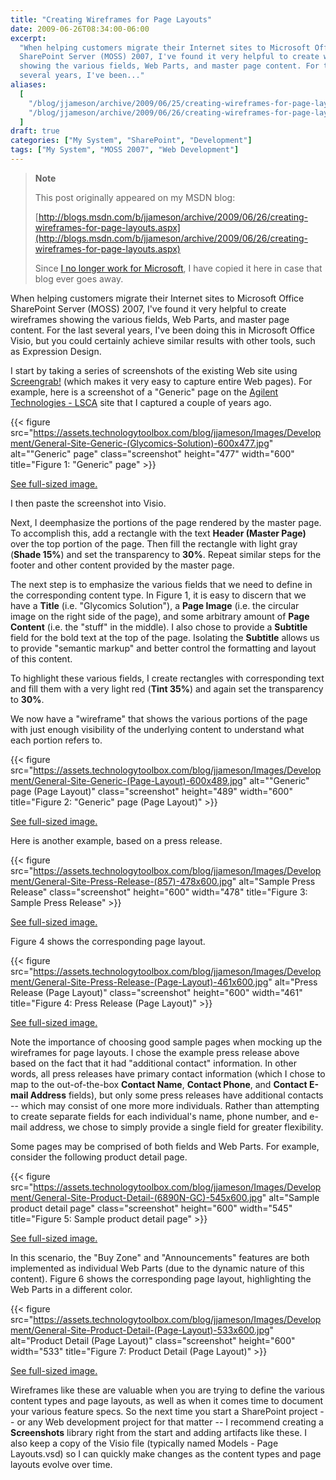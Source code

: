 ```yaml
---
title: "Creating Wireframes for Page Layouts"
date: 2009-06-26T08:34:00-06:00
excerpt:
  "When helping customers migrate their Internet sites to Microsoft Office
  SharePoint Server (MOSS) 2007, I've found it very helpful to create wireframes
  showing the various fields, Web Parts, and master page content. For the last
  several years, I've been..."
aliases:
  [
    "/blog/jjameson/archive/2009/06/25/creating-wireframes-for-page-layouts.aspx",
    "/blog/jjameson/archive/2009/06/26/creating-wireframes-for-page-layouts.aspx",
  ]
draft: true
categories: ["My System", "SharePoint", "Development"]
tags: ["My System", "MOSS 2007", "Web Development"]
---
```


> **Note**
>
> This post originally appeared on my MSDN blog:
>
> [http://blogs.msdn.com/b/jjameson/archive/2009/06/26/creating-wireframes-for-page-layouts.aspx](http://blogs.msdn.com/b/jjameson/archive/2009/06/26/creating-wireframes-for-page-layouts.aspx)
>
> Since
> [I no longer work for Microsoft](/blog/jjameson/2011/09/02/last-day-with-microsoft),
> I have copied it here in case that blog ever goes away.

When helping customers migrate their Internet sites to Microsoft Office
SharePoint Server (MOSS) 2007, I've found it very helpful to create wireframes
showing the various fields, Web Parts, and master page content. For the last
several years, I've been doing this in Microsoft Office Visio, but you could
certainly achieve similar results with other tools, such as Expression Design.

I start by taking a series of screenshots of the existing Web site using
[Screengrab!](/blog/jjameson/2008/10/20/fessing-up-about-firefox) (which makes
it very easy to capture entire Web pages). For example, here is a screenshot of
a "Generic" page on the
[Agilent Technologies - LSCA](http://www.chem.agilent.com) site that I captured
a couple of years ago.

{{< figure
src="https://assets.technologytoolbox.com/blog/jjameson/Images/Development/General-Site-Generic-(Glycomics-Solution)-600x477.jpg"
alt="\"Generic\" page" class="screenshot" height="477" width="600"
title="Figure 1: \"Generic\" page" >}}

[See full-sized image.](https://assets.technologytoolbox.com/blog/jjameson/Images/Development/General-Site-Generic-%28Glycomics-Solution%29-939x747.jpg)

I then paste the screenshot into Visio.

Next, I deemphasize the portions of the page rendered by the master page. To
accomplish this, add a rectangle with the text **Header (Master Page)** over the
top portion of the page. Then fill the rectangle with light gray (**Shade 15%**)
and set the transparency to **30%**. Repeat similar steps for the footer and
other content provided by the master page.

The next step is to emphasize the various fields that we need to define in the
corresponding content type. In Figure 1, it is easy to discern that we have a
**Title** (i.e. "Glycomics Solution"), a **Page Image** (i.e. the circular image
on the right side of the page), and some arbitrary amount of **Page Content**
(i.e. the "stuff" in the middle). I also chose to provide a **Subtitle** field
for the bold text at the top of the page. Isolating the **Subtitle** allows us
to provide "semantic markup" and better control the formatting and layout of
this content.

To highlight these various fields, I create rectangles with corresponding text
and fill them with a very light red (**Tint 35%**) and again set the
transparency to **30%**.

We now have a "wireframe" that shows the various portions of the page with just
enough visibility of the underlying content to understand what each portion
refers to.

{{< figure
src="https://assets.technologytoolbox.com/blog/jjameson/Images/Development/General-Site-Generic-(Page-Layout)-600x489.jpg"
alt="\"Generic\" page (Page Layout)" class="screenshot" height="489" width="600"
title="Figure 2: \"Generic\" page (Page Layout)" >}}

[See full-sized image.](https://assets.technologytoolbox.com/blog/jjameson/Images/Development/General-Site-Generic-%28Page-Layout%29-770x627.jpg)

Here is another example, based on a press release.

{{< figure
src="https://assets.technologytoolbox.com/blog/jjameson/Images/Development/General-Site-Press-Release-(857)-478x600.jpg"
alt="Sample Press Release" class="screenshot" height="600" width="478"
title="Figure 3: Sample Press Release" >}}

[See full-sized image.](https://assets.technologytoolbox.com/blog/jjameson/Images/Development/General-Site-Press-Release-%28857%29-939x1178.jpg)

Figure 4 shows the corresponding page layout.

{{< figure
src="https://assets.technologytoolbox.com/blog/jjameson/Images/Development/General-Site-Press-Release-(Page-Layout)-461x600.jpg"
alt="Press Release (Page Layout)" class="screenshot" height="600" width="461"
title="Figure 4: Press Release (Page Layout)" >}}

[See full-sized image.](https://assets.technologytoolbox.com/blog/jjameson/Images/Development/General-Site-Press-Release-%28Page-Layout%29-770x1002.jpg)

Note the importance of choosing good sample pages when mocking up the wireframes
for page layouts. I chose the example press release above based on the fact that
it had "additional contact" information. In other words, all press releases have
primary contact information (which I chose to map to the out-of-the-box
**Contact Name**, **Contact Phone**, and **Contact E-mail Address** fields), but
only some press releases have additional contacts -- which may consist of one
more more individuals. Rather than attempting to create separate fields for each
individual's name, phone number, and e-mail address, we chose to simply provide
a single field for greater flexibility.

Some pages may be comprised of both fields and Web Parts. For example, consider
the following product detail page.

{{< figure
src="https://assets.technologytoolbox.com/blog/jjameson/Images/Development/General-Site-Product-Detail-(6890N-GC)-545x600.jpg"
alt="Sample product detail page" class="screenshot" height="600" width="545"
title="Figure 5: Sample product detail page" >}}

[See full-sized image.](https://assets.technologytoolbox.com/blog/jjameson/Images/Development/General-Site-Product-Detail-%286890N-GC%29-940x1034.jpg)

In this scenario, the "Buy Zone" and "Announcements" features are both
implemented as individual Web Parts (due to the dynamic nature of this content).
Figure 6 shows the corresponding page layout, highlighting the Web Parts in a
different color.

{{< figure
src="https://assets.technologytoolbox.com/blog/jjameson/Images/Development/General-Site-Product-Detail-(Page-Layout)-533x600.jpg"
alt="Product Detail (Page Layout)" class="screenshot" height="600" width="533"
title="Figure 7: Product Detail (Page Layout)" >}}

[See full-sized image.](https://assets.technologytoolbox.com/blog/jjameson/Images/Development/General-Site-Product-Detail-%28Page-Layout%29-770x866.jpg)

Wireframes like these are valuable when you are trying to define the various
content types and page layouts, as well as when it comes time to document your
various feature specs. So the next time you start a SharePoint project -- or any
Web development project for that matter -- I recommend creating a
**Screenshots** library right from the start and adding artifacts like these. I
also keep a copy of the Visio file (typically named Models - Page Layouts.vsd)
so I can quickly make changes as the content types and page layouts evolve over
time.

